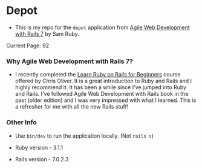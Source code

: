 # Depot

* This is my repo for the `depot` application from [Agile Web Development with Rails 7](https://pragprog.com/titles/rails7/agile-web-development-with-rails-7/) by Sam Ruby.

Current Page: 92

### Why Agile Web Development with Rails 7? 

* I recently completed the [Learn Ruby on Rails for Beginners](https://gorails.com/start) course offered by Chris Oliver. It is a great introduction to Ruby and Rails and I highly recommend it. It has been a while since I've jumped into Ruby and Rails. I've followed Agile Web Development with Rails book in the past (older edition) and I was very impressed with what I learned. This is a refresher for me with all the new Rails stuff! 

 ### Other Info 

* Use `bin/dev` to run the application locally. (Not `rails s`)

* Ruby version - 3.1.1
* Rails version - 7.0.2.3